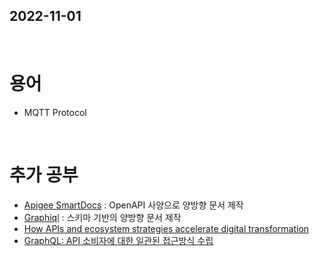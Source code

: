 ## 2022-11-01
<br/>

# 용어
- MQTT Protocol


<br/>

# 추가 공부
- [Apigee SmartDocs](https://docs.apigee.com/api-platform/publish/drupal/using-smartdocs-document-apis) : OpenAPI 사양으로 양방향 문서 제작
- [Graphiql](https://github.com/graphql/graphiql) : 스키마 기반의 양방향 문서 제작
- [How APIs and ecosystem strategies accelerate digital transformation](https://cloud.google.com/blog/products/api-management/accelerate-digital-transformation-with-api-management?hl=en)
- [GraphQL: API 소비자에 대한 일관된 접근방식 수립](https://cloud.google.com/blog/ko/products/api-management/interacting-with-apis-rest-and-graphql)